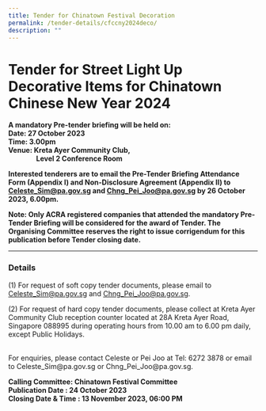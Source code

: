 ```yaml
---
title: Tender for Chinatown Festival Decoration
permalink: /tender-details/cfccny2024deco/
description: ""
---
```

Tender for Street Light Up Decorative Items for Chinatown Chinese New Year 2024 
=======================================
**A mandatory Pre-tender briefing will be held on: <br>
Date: 27 October 2023 <br>
Time: 3.00pm <br>
Venue: Kreta Ayer Community Club, <br> &nbsp;&nbsp;&nbsp;&nbsp;&nbsp;&nbsp;&nbsp;&nbsp;&nbsp;&nbsp;&nbsp;&nbsp;&nbsp;&nbsp;&nbsp;&nbsp;
Level 2 Conference Room**

**Interested tenderers are to email the Pre-Tender Briefing Attendance Form (Appendix I) and Non-Disclosure Agreement (Appendix II)  to Celeste_Sim@pa.gov.sg and Chng_Pei_Joo@pa.gov.sg by 26 October 2023, 6.00pm.**

**Note: Only ACRA registered companies that attended the mandatory Pre-Tender Briefing will be considered for the award of Tender. The Organising Committee reserves the right to issue corrigendum for this publication before Tender closing date.<br>** 

* * *
### Details
(1) For request of soft copy tender documents, please email to Celeste_Sim@pa.gov.sg and Chng_Pei_Joo@pa.gov.sg.

(2) For request of hard copy tender documents, please collect at Kreta Ayer Community Club reception counter located at 28A Kreta Ayer Road, Singapore 088995 during operating hours from 10.00 am to 6.00 pm daily, except Public Holidays.

<br>
For enquiries, please contact Celeste or Pei Joo at Tel: 6272 3878 or email to Celeste_Sim@pa.gov.sg or Chng_Pei_Joo@pa.gov.sg.

**Calling Committee: Chinatown Festival Committee**<br>
**Publication Date : 24 October 2023** <br>
**Closing Date &amp; Time : 13 November 2023, 06:00 PM**

